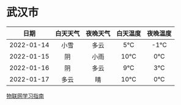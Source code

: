 # 武汉市
|日期|白天天气|夜晚天气|白天温度|夜晚温度|
|:--:|:--:|:--:|:--:|:--:|
|2022-01-14|小雪|多云|5℃|-1℃|
|2022-01-15|阴|小雨|10℃|0℃|
|2022-01-16|阴|多云|9℃|3℃|
|2022-01-17|多云|晴|10℃|0℃|
 
[物联网学习指南](http://doc.lziqi.top/IoT)
